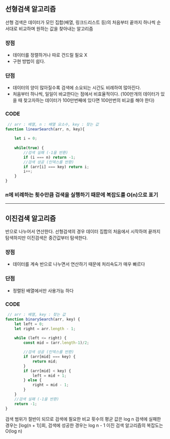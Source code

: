 ## 선형검색 알고리즘
선형 검색은 데이터가 모인 집합(배열, 링크드리스트 등)의 처음부터 끝까지 하나씩 순서대로 비교하며 원하는 값을 찾아내는 알고리즘

### 장점
- 데이터를 정렬하거나 따로 건드릴 필요 X
- 구현 방법이 쉽다.

### 단점
- 데이터의 양이 많아질수록 검색에 소요되는 시간도 비례하여 많아진다.
- 처음부터 하나씩, 일일이 바교한다는 점에서 비효율적이다.
(100만개의 데이터가 있을 때 찾고자하는 데이터가 100만번째에 있다면 100만번의 비교를 해야 한다)

### CODE

```js
 // arr : 배열, n : 배열 요소수, key : 찾는 값
function linearSearch(arr, n, key){
	
    let i = 0;
    
    while(true) {
        //검색 실패 (-1을 반환)
        if (i === n) return -1;
        //검색 성공 (인덱스를 반환)
        if (arr[i] === key) return i; 
        i++;
    }
}
```

### n에 비례하는 횟수만큼 검색을 실행하기 때문에 복잡도를 O(n)으로 표기

---

## 이진검색 알고리즘
반으로 나누어서 연산한다.
선형검색의 경우 데이터 집합의 처음에서 시작하여 끝까지 탐색하지만 이진검색은 중간값부터 탐색한다.

### 장점
- 데이터를 계속 반으로 나누면서 연산하기 때문에 처리속도가 매우 빠르다

### 단점
- 정렬된 배열에서만 사용가능 하다

### CODE

```js
 // arr : 배열, key : 찾는 값
function binarySearch(arr, key) {
    let left = 0;
    let right = arr.length - 1;
    
    while (left <= right) {
        const mid = (arr.length-1)/2;

        //검색 성공 (인덱스를 반환)
        if (arr[mid] === key) {
            return mid;
        }
        if (arr[mid] < key) {
            left = mid + 1;
        } else {
            right = mid - 1;
        }
    }
    //검색 실패 (-1을 반환)
    return -1;
}
```

검색 범위가 절반이 되므로 검색에 필요한 비교 횟수의 평균 값은 log n
검색에 실패한 경우는 [log(n + 1)]회, 검색에 성공한 경우는 log n - 1
이진 검색 알고리즘의 복잡도는 O(log n)